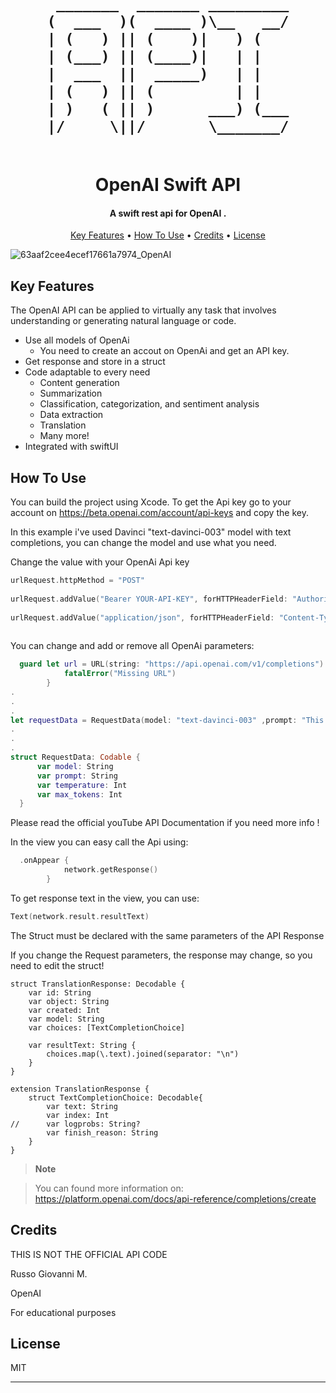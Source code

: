 <h1 align="center">
  <br>


     _______  _______ _________
    (  ___  )(  ____ )\__   __/
    | (   ) || (    )|   ) (   
    | (___) || (____)|   | |   
    |  ___  ||  _____)   | |   
    | (   ) || (         | |   
    | )   ( || )      ___) (___
    |/     \||/       \_______/


                           
  <br>
  OpenAI Swift API
  <br>
</h1>

<h4 align="center">A swift rest api for OpenAI
.</h4>


<p align="center">
  <a href="#key-features">Key Features</a> •
  <a href="#how-to-use">How To Use</a> •
  <a href="#credits">Credits</a> •
  <a href="#license">License</a>
</p>

![63aaf2cee4ecef17661a7974_OpenAI](https://user-images.githubusercontent.com/113531412/219901691-6eac92d2-457e-40d7-94c9-9886069ba4f3.jpg)


## Key Features

The OpenAI API can be applied to virtually any task that involves understanding or generating natural language or code.

* Use all models of OpenAi
  - You need to create an accout on OpenAi and get an API key.
* Get response and store in a struct 
* Code adaptable to every need
  - Content generation
  - Summarization
  - Classification, categorization, and sentiment analysis
  - Data extraction
  - Translation
  - Many more!
* Integrated with swiftUI



## How To Use

You can build the project using Xcode. To get the Api key go to your account on https://beta.openai.com/account/api-keys and copy the key.

In this example i've used Davinci "text-davinci-003" model with text completions, you can change the model and use what you need.

Change the value with your OpenAi Api key

```swift
urlRequest.httpMethod = "POST"
        
urlRequest.addValue("Bearer YOUR-API-KEY", forHTTPHeaderField: "Authorization")
        
urlRequest.addValue("application/json", forHTTPHeaderField: "Content-Type")
        
```

You can change and add or remove all OpenAi parameters:

```swift
  guard let url = URL(string: "https://api.openai.com/v1/completions") else {
            fatalError("Missing URL")
        }
.        
.
.
let requestData = RequestData(model: "text-davinci-003" ,prompt: "This is a test",temperature: 1, max_tokens: 50)
.
.
.
struct RequestData: Codable {
      var model: String
      var prompt: String
      var temperature: Int
      var max_tokens: Int
  }
```
Please read the official youTube API Documentation if you need more info !

In the view you can easy call the Api using:

```swift
  .onAppear {
            network.getResponse()
        }
```

To get response text in the view, you can use:

```swift
Text(network.result.resultText)
```

The Struct must be declared with the same parameters of the API Response

If you change the Request parameters, the response may change, so you need to edit the struct!

```
struct TranslationResponse: Decodable {
    var id: String
    var object: String
    var created: Int
    var model: String
    var choices: [TextCompletionChoice]
    
    var resultText: String {
        choices.map(\.text).joined(separator: "\n")
    }
}

extension TranslationResponse {
    struct TextCompletionChoice: Decodable{
        var text: String
        var index: Int
//      var logprobs: String?
        var finish_reason: String
    }
}

```

> **Note**

> You can found more information on: https://platform.openai.com/docs/api-reference/completions/create


## Credits

THIS IS NOT THE OFFICIAL API CODE

Russo Giovanni M.

OpenAI

For educational purposes

## License

MIT

---

